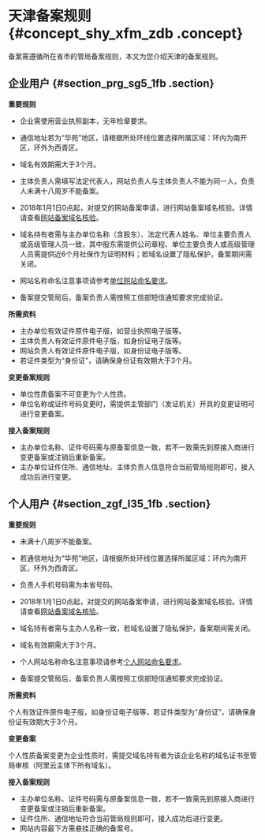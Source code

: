 # 天津备案规则 {#concept_shy_xfm_zdb .concept}

备案需遵循所在省市的管局备案规则，本文为您介绍天津的备案规则。

## 企业用户 {#section_prg_sg5_1fb .section}

 **重要规则** 

-   企业需使用营业执照副本，无年检章要求。
-   通信地址若为“华苑”地区，请根据所处环线位置选择所属区域：环内为南开区，环外为西青区。
-   域名有效期需大于3个月。
-   主体负责人需填写法定代表人，网站负责人与主体负责人不能为同一人，负责人未满十八周岁不能备案。
-   2018年1月1日0点起，对提交的网站备案申请，进行网站备案域名核验。详情请查看[网站备案域名核验](../cn.zh-CN/管理查看ICP备案信息/备案信息核查/域名核验.md)。

-   域名持有者需与主办单位名称（含股东）、法定代表人姓名、单位主要负责人或高级管理人员一致，其中股东需提供公司章程、单位主要负责人或高级管理人员需提供近6个月社保作为证明材料；若域名设置了隐私保护，备案期间需关闭。
-   网站名称命名注意事项请参考[单位网站命名要求](../cn.zh-CN/ICP备案流程（PC端）/填写主体信息和网站信息.md#section_unf_i80_8kz)。

-   备案提交管局后，备案负责人需按照工信部短信通知要求完成验证。

 **所需资料** 

-   主办单位有效证件原件电子版，如营业执照电子版等。
-   主体负责人有效证件原件电子版，如身份证电子版等。
-   网站负责人有效证件原件电子版，如身份证电子版等。
-   若证件类型为“身份证”，请确保身份证有效期大于3个月。

 **变更备案规则** 

-   单位性质备案不可变更为个人性质。
-   单位名称或证件号码变更时，需提供主管部门（发证机关）开具的变更证明可进行变更备案。

 **接入备案规则** 

-   主办单位名称、证件号码需与原备案信息一致，若不一致需先到原接入商进行变更备案或注销后重新备案。
-   主办单位证件住所、通信地址、主体负责人信息符合当前管局规则即可，接入成功后进行变更。

## 个人用户 {#section_zgf_l35_1fb .section}

 **重要规则** 

-   未满十八周岁不能备案。
-   若通信地址为“华苑”地区，请根据所处环线位置选择所属区域：环内为南开区，环外为西青区。
-   负责人手机号码需为本省号码。
-   2018年1月1日0点起，对提交的网站备案申请，进行网站备案域名核验。详情请查看[网站备案域名核验](../cn.zh-CN/管理查看ICP备案信息/备案信息核查/域名核验.md)。

-   域名持有者需与主办人名称一致，若域名设置了隐私保护，备案期间需关闭。
-   域名有效期需大于3个月。
-   个人网站名称命名注意事项请参考[个人网站命名要求](../cn.zh-CN/ICP备案流程（PC端）/填写主体信息和网站信息.md#section_fdq_ba1_fwp)。

-   备案提交管局后，备案负责人需按照工信部短信通知要求完成验证。

 **所需资料** 

个人有效证件原件电子版，如身份证电子版等，若证件类型为“身份证”，请确保身份证有效期大于3个月。

 **变更备案** 

个人性质备案变更为企业性质时，需提交域名持有者为该企业名称的域名证书至管局审核（阿里云主体下所有域名）。

 **接入备案规则** 

-   主办单位名称、证件号码需与原备案信息一致，若不一致需先到原接入商进行变更备案或注销后重新备案。
-   证件住所、通信地址符合当前管局规则即可，接入成功后进行变更。
-   网站内容最下方需悬挂正确的备案号。

